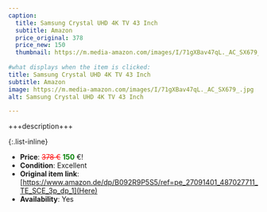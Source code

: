 ```yaml
---
caption:
  title: Samsung Crystal UHD 4K TV 43 Inch
  subtitle: Amazon
  price_original: 378
  price_new: 150
  thumbnail: https://m.media-amazon.com/images/I/71gXBav47qL._AC_SX679_.jpg
  
#what displays when the item is clicked:
title: Samsung Crystal UHD 4K TV 43 Inch
subtitle: Amazon
image: https://m.media-amazon.com/images/I/71gXBav47qL._AC_SX679_.jpg
alt: Samsung Crystal UHD 4K TV 43 Inch

---
```

+++description+++

{:.list-inline} 
- **Price**: <span style="color:red"><del>378 €</del></span> <span style="color:green">**150**</span> €!
- **Condition**: Excellent
- **Original item link**: [https://www.amazon.de/dp/B092R9P5S5/ref=pe_27091401_487027711_TE_SCE_3p_dp_1](Here)
- **Availability**: Yes
